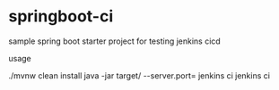 # springboot-ci

sample spring boot starter project for testing jenkins cicd

usage

./mvnw clean install
java -jar target/<jar> --server.port=<port>
jenkins ci
jenkins ci
